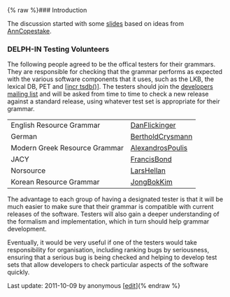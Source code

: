 {% raw %}### Introduction

The discussion started with some
[slides](http://www.kecl.ntt.co.jp/icl/mtg/members/bond/pubs/2005-delphin-testing.pdf)
based on ideas from [AnnCopestake](../AnnCopestake).

### DELPH-IN Testing Volunteers

The following people agreed to be the offical testers for their
grammars. They are responsible for checking that the grammar performs as
expected with the various software components that it uses, such as the
LKB, the lexical DB, PET and [\[incr
tsdb()\]](http://www.delph-in.net/itsdb). The testers should join the
[developers mailing
list](http://lists.delph-in.net/mailman/listinfo/developers) and will be
asked from time to time to check a new release against a standard
release, using whatever test set is appropriate for their grammar.

|                               |                                       |
|:------------------------------|:--------------------------------------|
| English Resource Grammar      | [DanFlickinger](../DanFlickinger)        |
| German                        | [BertholdCrysmann](../BertholdCrysmann)  |
| Modern Greek Resource Grammar | [AlexandrosPoulis](/AlexandrosPoulis) |
| JACY                          | [FrancisBond](../FrancisBond)            |
| Norsource                     | [LarsHellan](/LarsHellan)             |
| Korean Resource Grammar       | [JongBokKim](../JongBokKim)              |

The advantage to each group of having a designated tester is that it
will be much easier to make sure that their grammar is compatible with
current releases of the software. Testers will also gain a deeper
understanding of the formalism and implementation, which in turn should
help grammar development.

Eventually, it would be very useful if one of the testers would take
responsibility for organisation, including ranking bugs by seriousness,
ensuring that a serious bug is being checked and helping to develop test
sets that allow developers to check particular aspects of the software
quickly.

Last update: 2011-10-09 by anonymous [[edit](https://github.com/delph-in/docs/wiki/LisbonTestingDiscussion/_edit)]{% endraw %}